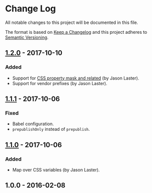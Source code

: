 # Change Log
All notable changes to this project will be documented in this file.

The format is based on [Keep a Changelog](http://keepachangelog.com/) 
and this project adheres to [Semantic Versioning](http://semver.org/).


## [1.2.0] - 2017-10-10
### Added
- Support for [CSS property mask and related](https://developer.mozilla.org/ru/docs/Web/CSS/mask) (by Jason Laster).
- Support for vendor prefixes (by Jason Laster).


## [1.1.1] - 2017-10-06
### Fixed
- Babel configuration.
- `prepublishOnly` instead of `prepublish`.


## [1.1.0] - 2017-10-06
### Added
- Map over CSS variables (by Jason Laster).


## 1.0.0 - 2016-02-08


[1.2.0]: https://github.com/igoradamenko/postcss-url-mapper/compare/v1.1.1...v1.2.0
[1.1.1]: https://github.com/igoradamenko/postcss-url-mapper/compare/v1.1.0...v1.1.1
[1.1.0]: https://github.com/igoradamenko/postcss-url-mapper/compare/v1.0.0...v1.1.0
